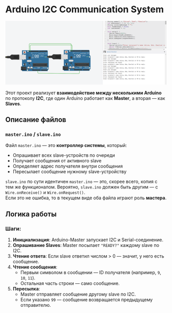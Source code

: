 #  Arduino I2C Communication System

![Screenshot](https://github.com/Mishanya666/Internet-of-Things/blob/main/I2C_chat/2025-03-21_12-28-47.png)


Этот проект реализует **взаимодействие между несколькими Arduino** по протоколу **I2C**, где один Arduino работает как **Master**, а вторая — как **Slaves**.


##  Описание файлов

###  `master.ino` / `slave.ino`

Файл `master.ino` — это **контроллер системы**, который:

- Опрашивает всех slave-устройств по очереди
- Получает сообщения от активного slave
- Определяет адрес получателя внутри сообщения
- Пересылает сообщение нужному slave-устройству

 `slave.ino` по сути идентичен `master.ino` — это, скорее всего, копия с тем же функционалом. Вероятно, `slave.ino` должен быть другим — с `Wire.onReceive()` и `Wire.onRequest()`.  
Если это не ошибка, то в текущем виде оба файла играют роль **мастера**.


## Логика работы

### Шаги:

1. **Инициализация**: Arduino-Master запускает I2C и Serial-соединение.
2. **Опрашивание Slaves**: Master посылает `"READY?"` каждому slave по I2C.
3. **Чтение ответа**: Если slave ответил числом > 0 — значит, у него есть сообщение.
4. **Чтение сообщения**:
    - Первым символом в сообщении — ID получателя (например, `9`, `10`, `11`).
    - Остальная часть строки — само сообщение.
5. **Пересылка**:
    - Master отправляет сообщение другому slave по I2C.
    - Если указано `99` — сообщение возвращается предыдущему отправителю.



